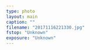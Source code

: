 ```yaml
---
type: photo
layout: main
caption: ""
filename: "20171116221330.jpg"
fstop: "Unknown"
exposure: "Unknown"
---
```

